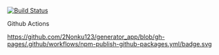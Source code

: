 [![Build Status](https://app.travis-ci.com/2Nonku123/generator_app.svg?branch=main)](https://app.travis-ci.com/2Nonku123/generator_app)

Github Actions

https://github.com/2Nonku123/generator_app/blob/gh-pages/.github/workflows/npm-publish-github-packages.yml/badge.svg

